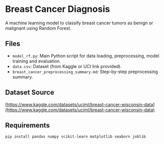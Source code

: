 # Breast Cancer Diagnosis

A machine learning model to classify breast cancer tumors as benign or malignant using Random Forest.

## Files
- `model_rf.py`: Main Python script for data loading, preprocessing, model training and evaluation.
- `data.csv`: Dataset (from Kaggle or UCI link provided).
- `breast_cancer_preprocessing_summary.md`: Step-by-step preprocessing summary.

## Dataset Source
[https://www.kaggle.com/datasets/uciml/breast-cancer-wisconsin-data](https://www.kaggle.com/datasets/uciml/breast-cancer-wisconsin-data)

## Requirements
```bash
pip install pandas numpy scikit-learn matplotlib seaborn joblib


